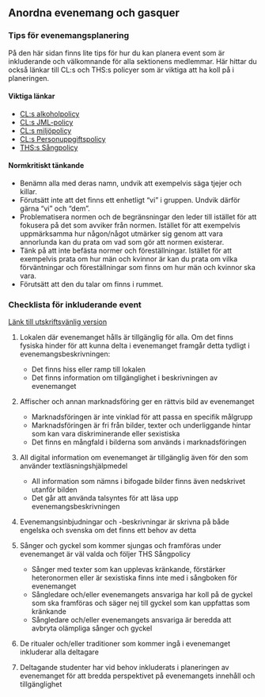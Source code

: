 ## Anordna evenemang och gasquer

### Tips för evenemangsplanering

På den här sidan finns lite tips för hur du kan planera event som är inkluderande och välkomnande för alla sektionens medlemmar. Här hittar du också länkar till CL:s och THS:s policyer som är viktiga att ha koll på i planeringen.

#### Viktiga länkar

- [CL:s alkoholpolicy](https://drive.google.com/file/d/1jwKZmpZTzA3xbOlnBfFAhED5t4oKbM_L/view)
- [CL:s JML-policy](https://drive.google.com/file/d/12r-TUybj36H_Q49YXtFWxtAa45_Emm33/view)
- [CL:s miljöpolicy](https://drive.google.com/file/d/12DanV1Fz1ay-_4JiGjprv7UaD2vq6gDk/view?usp=share_link)
- [CL:s Personuppgiftspolicy](https://drive.google.com/file/d/1pxfAhbv2TA3QRZjS1FDu7tQ-jnpS0X4N/view?usp=share_link)
- [THS:s Sångpolicy](https://drive.google.com/drive/folders/15GQMVeBq5oZzjLipTbLVJlSUqhQ4Nf_g)

#### Normkritiskt tänkande

- Benämn alla med deras namn, undvik att exempelvis säga tjejer och killar.
- Förutsätt inte att det finns ett enhetligt “vi” i gruppen. Undvik därför gärna “vi” och “dem”.
- Problematisera normen och de begränsningar den leder till istället för att fokusera på det som avviker från normen. Istället för att exempelvis uppmärksamma hur någon/något utmärker sig genom att vara annorlunda kan du prata om vad som gör att normen existerar.
- Tänk på att inte befästa normer och föreställningar. Istället för att exempelvis prata om hur män och kvinnor är kan du prata om vilka förväntningar och föreställningar som finns om hur män och kvinnor ska vara.
- Förutsätt att den du talar om finns i rummet.

### Checklista för inkluderande event

[Länk till utskriftsvänlig version](https://drive.google.com/file/d/15fX9g8PC2TKhysGCnqsoXrKR8FcfZ0-n/view)

1. Lokalen där evenemanget hålls är tillgänglig för alla. Om det finns fysiska hinder för att kunna delta i evenemanget framgår detta tydligt i evenemangsbeskrivningen:

   - Det finns hiss eller ramp till lokalen
   - Det finns information om tillgänglighet i beskrivningen av evenemanget

2. Affischer och annan marknadsföring ger en rättvis bild av evenemanget

   - Marknadsföringen är inte vinklad för att passa en specifik målgrupp
   - Marknadsföringen är fri från bilder, texter och underliggande hintar som kan vara diskriminerande eller sexistiska
   - Det finns en mångfald i bilderna som används i marknadsföringen

3. All digital information om evenemanget är tillgänglig även för den som använder textläsningshjälpmedel

   - All information som nämns i bifogade bilder finns även nedskrivet utanför bilden
   - Det går att använda talsyntes för att läsa upp evenemangsbeskrivningen

4. Evenemangsinbjudningar och -beskrivningar är skrivna på både engelska och svenska om det finns ett behov av detta
5. Sånger och gyckel som kommer sjungas och framföras under evenemanget är väl valda och följer THS Sångpolicy

   - Sånger med texter som kan upplevas kränkande, förstärker heteronormen eller är sexistiska finns inte med i sångboken för evenemanget
   - Sångledare och/eller evenemangets ansvariga har koll på de gyckel som ska framföras och säger nej till gyckel som kan uppfattas som kränkande
   - Sångledare och/eller evenemangets ansvariga är beredda att avbryta olämpliga sånger och gyckel

6. De ritualer och/eller traditioner som kommer ingå i evenemanget inkluderar alla deltagare
7. Deltagande studenter har vid behov inkluderats i planeringen av evenemanget för att bredda perspektivet på evenemangets innehåll och tillgänglighet
